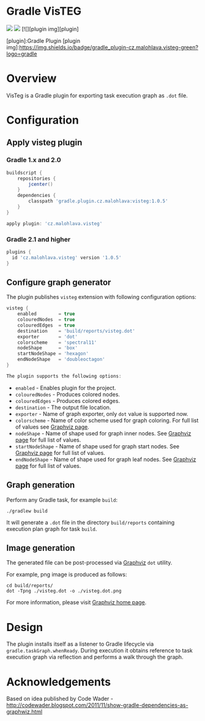 Gradle VisTEG
=============

[![][travis img]][travis]
[![][license img]][license]
[![][plugin img][plugin]

[travis]:https://travis-ci.org/mmalohlava/gradle-visteg
[travis img]:https://travis-ci.org/mmalohlava/gradle-visteg.svg?branch=master
[license]:LICENSE
[license img]:https://img.shields.io/badge/License-Apache%202-blue.svg
[plugin]:Gradle Plugin
[plugin img]:https://img.shields.io/badge/gradle_plugin-cz.malohlava.visteg-green?logo=gradle

# Overview
VisTeg is a Gradle plugin for exporting task execution graph as `.dot` file.


# Configuration

## Apply visteg plugin

### Gradle 1.x and 2.0

```groovy
buildscript {
    repositories {
        jcenter()
    }
    dependencies {
        classpath 'gradle.plugin.cz.malohlava:visteg:1.0.5'
    }
}

apply plugin: 'cz.malohlava.visteg'
```

### Gradle 2.1 and higher

```groovy
plugins {
  id 'cz.malohlava.visteg' version '1.0.5'
}
```

## Configure graph generator

The plugin publishes `visteg` extension with following configuration options:
```groovy
visteg {
    enabled        = true
    colouredNodes  = true
    colouredEdges  = true
    destination    = 'build/reports/visteg.dot'
    exporter       = 'dot'
    colorscheme    = 'spectral11'
    nodeShape      = 'box'
    startNodeShape = 'hexagon'
    endNodeShape   = 'doubleoctagon'
}

The plugin supports the following options:
```
 * `enabled` - Enables plugin for the project.
 * `colouredNodes` - Produces colored nodes.
 * `colouredEdges` - Produces colored edges.
 * `destination` - The output file location.
 * `exporter` - Name of graph exporter, only `dot` value is supported now.
 * `colorscheme` - Name of color scheme used for graph coloring. For full list of values see [Graphviz page](http://www.graphviz.org/content/color-names).
 * `nodeShape` - Name of shape used for graph inner nodes. See [Graphviz page](http://www.graphviz.org/content/node-shapes) for full list of values.
 * `startNodeShape` - Name of shape used for graph start nodes. See [Graphviz page](http://www.graphviz.org/content/node-shapes) for full list of values.
 * `endNodeShape` - Name of shape used for graph leaf nodes. See [Graphviz page](http://www.graphviz.org/content/node-shapes) for full list of values.

## Graph generation
Perform any Gradle task, for example `build`:
```
./gradlew build
```

It will generate a `.dot` file in the directory `build/reports` containing execution plan graph for task `build`.

## Image generation
The generated file can be post-processed via [Graphviz](http://www.graphviz.org) `dot` utility.

For example, png image is produced as follows:
```
cd build/reports/
dot -Tpng ./visteg.dot -o ./visteg.dot.png
```

For more information, please visit [Graphviz home page](http://www.graphviz.org).

# Design
The plugin installs itself as a listener to Gradle lifecycle via `gradle.taskGraph.whenReady`. 
During execution it obtains reference to task execution graph via reflection and performs a walk through the graph.


# Acknowledgements
Based on idea published by Code Wader - http://codewader.blogspot.com/2011/11/show-gradle-dependencies-as-graphwiz.html

